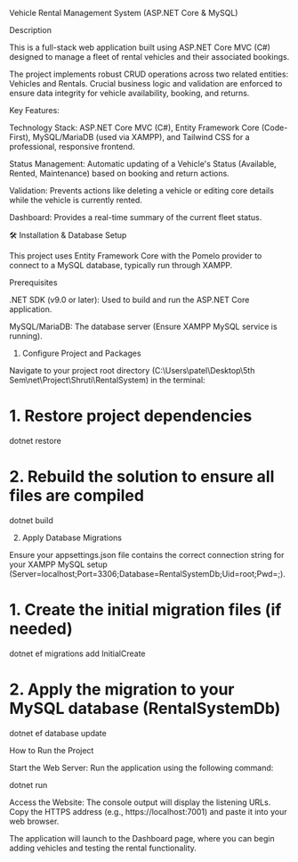 Vehicle Rental Management System (ASP.NET Core & MySQL)

Description

This is a full-stack web application built using ASP.NET Core MVC (C#) designed to manage a fleet of rental vehicles and their associated bookings.

The project implements robust CRUD operations across two related entities: Vehicles and Rentals. Crucial business logic and validation are enforced to ensure data integrity for vehicle availability, booking, and returns.

Key Features:

Technology Stack: ASP.NET Core MVC (C#), Entity Framework Core (Code-First), MySQL/MariaDB (used via XAMPP), and Tailwind CSS for a professional, responsive frontend.

Status Management: Automatic updating of a Vehicle's Status (Available, Rented, Maintenance) based on booking and return actions.

Validation: Prevents actions like deleting a vehicle or editing core details while the vehicle is currently rented.

Dashboard: Provides a real-time summary of the current fleet status.

🛠️ Installation & Database Setup

This project uses Entity Framework Core with the Pomelo provider to connect to a MySQL database, typically run through XAMPP.

Prerequisites

.NET SDK (v9.0 or later): Used to build and run the ASP.NET Core application.

MySQL/MariaDB: The database server (Ensure XAMPP MySQL service is running).

1. Configure Project and Packages

Navigate to your project root directory (C:\Users\patel\Desktop\5th Sem\net\Project\Shruti\RentalSystem) in the terminal:

# 1. Restore project dependencies
dotnet restore

# 2. Rebuild the solution to ensure all files are compiled
dotnet build


2. Apply Database Migrations

Ensure your appsettings.json file contains the correct connection string for your XAMPP MySQL setup (Server=localhost;Port=3306;Database=RentalSystemDb;Uid=root;Pwd=;).

# 1. Create the initial migration files (if needed)
dotnet ef migrations add InitialCreate

# 2. Apply the migration to your MySQL database (RentalSystemDb)
dotnet ef database update


How to Run the Project

Start the Web Server: Run the application using the following command:

dotnet run


Access the Website: The console output will display the listening URLs. Copy the HTTPS address (e.g., https://localhost:7001) and paste it into your web browser.

The application will launch to the Dashboard page, where you can begin adding vehicles and testing the rental functionality.
